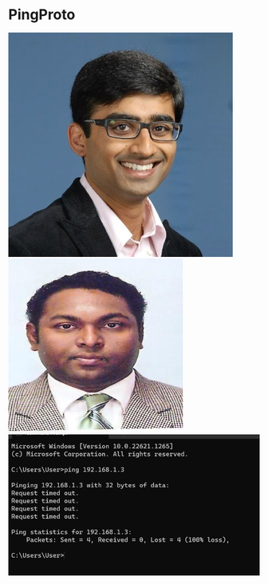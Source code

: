 # PingProto
![Test Imag 8](https://github.com/mosesnova/PingProto/blob/master/sripthy.jpeg)
![Test Imag 8](https://github.com/mosesnova/PingProto/blob/master/mn.jpg)
![Test Imag 8](https://github.com/mosesnova/PingProto/blob/master/ping.jgp.jpg)
